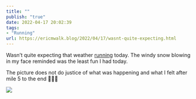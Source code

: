 ```yaml
---
title: ""
publish: "true"
date: 2022-04-17 20:02:39
tags:
- "Running"
url: https://ericmwalk.blog/2022/04/17/wasnt-quite-expecting.html
---
```

Wasn’t quite expecting that weather [running](http://www.strava.com/activities/6998845701) today. The windy snow blowing in my face reminded was the least fun I had today.

The picture does not do justice of what was happening and what I felt after mile 5 to the end 🥶🤦‍♂️


![](https://ericmwalk.blog/uploads/2022/52e81c3fb5.jpg)